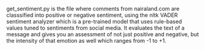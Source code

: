 get_sentiment.py is the file where comments from nairaland.com are classsified into positive or negative sentiment,
using the nltk VADER sentiment analyzer which is a pre-trained model that uses rule-based values tuned to sentiments
from social media. It evaluates the text of a message and gives you an assessment of not just positive and negative,
but the intensity of that emotion as well which ranges from -1 to +1.
